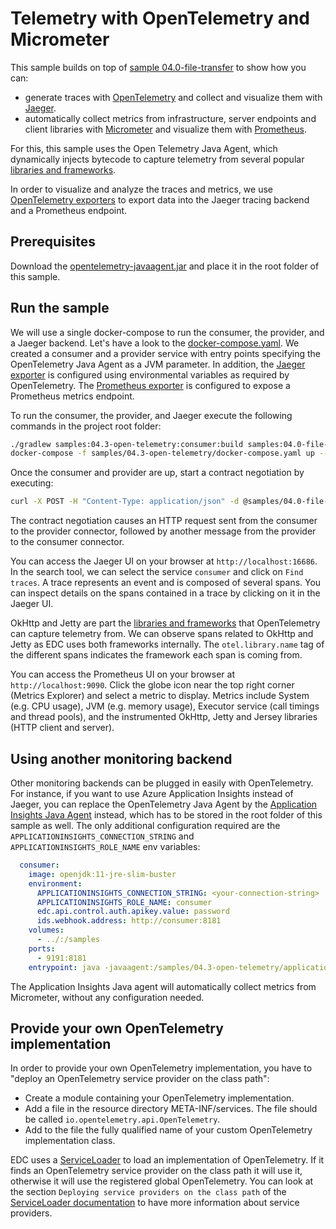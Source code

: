 # Telemetry with OpenTelemetry and Micrometer

This sample builds on top of [sample 04.0-file-transfer](../04.0-file-transfer) to show how you can:

- generate traces with [OpenTelemetry](https://opentelemetry.io) and collect and visualize them with [Jaeger](https://www.jaegertracing.io/).
- automatically collect metrics from infrastructure, server endpoints and client libraries with [Micrometer](https://micrometer.io) and visualize them with [Prometheus](https://prometheus.io).

For this, this sample uses the Open Telemetry Java Agent, which dynamically injects bytecode to capture telemetry from several popular [libraries and frameworks](https://github.com/open-telemetry/opentelemetry-java-instrumentation/tree/main/instrumentation).

In order to visualize and analyze the traces and metrics, we use [OpenTelemetry exporters](https://opentelemetry.io/docs/instrumentation/js/exporters/) to export data into the Jaeger tracing backend and a Prometheus endpoint.  

## Prerequisites

Download the [opentelemetry-javaagent.jar](https://github.com/open-telemetry/opentelemetry-java-instrumentation/releases/download/v1.10.1/opentelemetry-javaagent.jar) and place it in the root folder of this sample.

## Run the sample

We will use a single docker-compose to run the consumer, the provider, and a Jaeger backend.
Let's have a look to the [docker-compose.yaml](docker-compose.yaml). We created a consumer and a provider service with entry points specifying the OpenTelemetry Java Agent as a JVM parameter.
In addition, the [Jaeger exporter](https://github.com/open-telemetry/opentelemetry-java/blob/main/sdk-extensions/autoconfigure/README.md#jaeger-exporter) is configured using environmental variables as required by OpenTelemetry. The [Prometheus exporter](https://github.com/open-telemetry/opentelemetry-java/blob/main/sdk-extensions/autoconfigure/README.md#prometheus-exporter) is configured to expose a Prometheus metrics endpoint.

To run the consumer, the provider, and Jaeger execute the following commands in the project root folder:

```bash
./gradlew samples:04.3-open-telemetry:consumer:build samples:04.0-file-transfer:provider:build
docker-compose -f samples/04.3-open-telemetry/docker-compose.yaml up --abort-on-container-exit
```

Once the consumer and provider are up, start a contract negotiation by executing:

```bash
curl -X POST -H "Content-Type: application/json" -d @samples/04.0-file-transfer/contractoffer.json "http://localhost:9191/api/negotiation?connectorAddress=http://provider:8181/api/v1/ids/data"
```

The contract negotiation causes an HTTP request sent from the consumer to the provider connector, followed by another message from the provider to the consumer connector.

You can access the Jaeger UI on your browser at `http://localhost:16686`.
In the search tool, we can select the service `consumer` and click on `Find traces`.
A trace represents an event and is composed of several spans. You can inspect details on the spans contained in a trace by clicking on it in the Jaeger UI.

OkHttp and Jetty are part the [libraries and frameworks](https://github.com/open-telemetry/opentelemetry-java-instrumentation/tree/main/instrumentation) that OpenTelemetry can capture telemetry from. We can observe spans related to OkHttp and Jetty as EDC uses both frameworks internally. The `otel.library.name` tag of the different spans indicates the framework each span is coming from.

You can access the Prometheus UI on your browser at `http://localhost:9090`.
Click the globe icon near the top right corner (Metrics Explorer) and select a metric to display. Metrics include System (e.g. CPU usage), JVM (e.g. memory usage), Executor service (call timings and thread pools), and the instrumented OkHttp, Jetty and Jersey libraries (HTTP client and server).

## Using another monitoring backend

Other monitoring backends can be plugged in easily with OpenTelemetry. For instance, if you want to use Azure Application Insights instead of Jaeger, you can replace the OpenTelemetry Java Agent by the [Application Insights Java Agent](https://docs.microsoft.com/en-us/azure/azure-monitor/app/java-in-process-agent#download-the-jar-file) instead, which has to be stored in the root folder of this sample as well. The only additional configuration required are the `APPLICATIONINSIGHTS_CONNECTION_STRING` and `APPLICATIONINSIGHTS_ROLE_NAME` env variables:

```yaml
  consumer:
    image: openjdk:11-jre-slim-buster
    environment:
      APPLICATIONINSIGHTS_CONNECTION_STRING: <your-connection-string>
      APPLICATIONINSIGHTS_ROLE_NAME: consumer
      edc.api.control.auth.apikey.value: password
      ids.webhook.address: http://consumer:8181
    volumes:
      - ../:/samples
    ports:
      - 9191:8181
    entrypoint: java -javaagent:/samples/04.3-open-telemetry/applicationinsights-agent-3.2.5.jar -jar /samples/04.3-open-telemetry/consumer/build/libs/consumer.jar
```

The Application Insights Java agent will automatically collect metrics from Micrometer, without any configuration needed.

## Provide your own OpenTelemetry implementation

In order to provide your own OpenTelemetry implementation, you have to "deploy an OpenTelemetry service provider on the class path":

- Create a module containing your OpenTelemetry implementation.
- Add a file in the resource directory META-INF/services. The file should be called `io.opentelemetry.api.OpenTelemetry`.
- Add to the file the fully qualified name of your custom OpenTelemetry implementation class.

EDC uses a [ServiceLoader](https://docs.oracle.com/en/java/javase/11/docs/api/java.base/java/util/ServiceLoader.html) to load an implementation of OpenTelemetry. If it finds an OpenTelemetry service provider on the class path it will use it, otherwise it will use the registered global OpenTelemetry.
You can look at the section `Deploying service providers on the class path` of the [ServiceLoader documentation](https://docs.oracle.com/en/java/javase/11/docs/api/java.base/java/util/ServiceLoader.html) to have more information about service providers.
